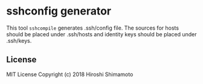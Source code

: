 sshconfig generator
===================

This tool `sshcompile` generates .ssh/config file.
The sources for hosts should be placed under .ssh/hosts
and identity keys should be placed under .ssh/keys.

License
-------
MIT License Copyright (c) 2018 Hiroshi Shimamoto
